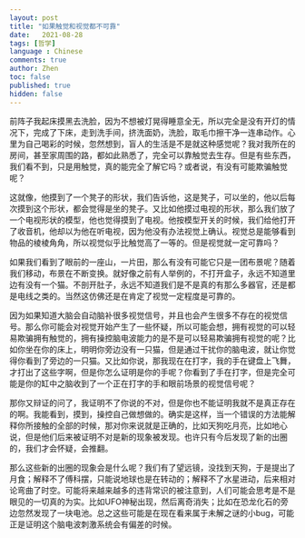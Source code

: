 ```yaml
---
layout: post
title: "如果触觉和视觉都不可靠"
date:   2021-08-28
tags: [哲学]
language : Chinese
comments: true
author: Zhen
toc: false
published: true
hidden: false
---
```

前阵子我起床摸黑去洗脸，因为不想被灯晃得睡意全无，所以完全是没有开灯的情况下，完成了下床，走到洗手间，挤洗面奶，洗脸，取毛巾擦干净一连串动作。心里为自己喝彩的时候，忽然想到，盲人的生活是不是就这种感觉呢？我对我所在的房间，甚至家周围的路，都如此熟悉了，完全可以靠触觉去生存。但是有些东西，我们看不到，只是用触觉，真的能完全了解它吗？或者说，有没有可能欺骗触觉呢？

这就像，他摸到了一个凳子的形状，我们告诉他，这是凳子，可以坐的，他以后每次摸到这个形状，都会觉得是坐的凳子。又比如他摸过电视的形状，那么我们放了一个电视形状的模型，他也觉得摸到了电视。他按模型开关的时候，我们给他打开了收音机，他却以为他在听电视，因为他没有办法视觉上确认。视觉总是能够看到物品的棱棱角角，所以视觉似乎比触觉高了一等的。但是视觉就一定可靠吗？

如果我们看到了眼前的一座山，一片田，那么有没有可能它只是一团布景呢？随着我们移动，布景在不断变换。就好像之前有人举例的，不打开盒子，永远不知道里边有没有一个猫。不剖开肚子，永远不知道我们是不是真的有那么多器官，还是都是电线之类的。当然这仿佛还是在肯定了视觉一定程度是可靠的。

因为如果知道大脑会自动脑补很多视觉信号，并且也会产生很多不存在的视觉信号。那么你可能会对视觉开始产生了一些怀疑，所以可能会想，拥有视觉的可以轻易欺骗拥有触觉的，拥有操控脑电波能力的是不是可以轻易欺骗拥有视觉的呢？比如你坐在你的床上，明明你旁边没有一只猫，但是通过干扰你的脑电波，就让你觉得你看到了旁边的一只猫。又比如你说，那我现在在打字，我的手在键盘上飞舞，才打出了这些字啊，但是你怎么证明是你的手呢？你看到了手在打字，但是完全可能是你的缸中之脑收到了一个正在打字的手和眼前场景的视觉信号呢？

那你又辩证的问了，我证明不了你说的不对，但是你也不能证明我就不是真正存在的啊。我能看到，摸到，操控自己做想做的。确实是这样，当一个错误的方法能解释你所接触的全部的时候，那对你来说就是正确的，比如天狗吃月亮，比如地心说，但是他们后来被证明不对是新的现象被发现。也许只有今后发现了新的出圈的，我们才会怀疑，会推翻。

那么这些新的出圈的现象会是什么呢？我们有了望远镜，没找到天狗，于是提出了月食；解释不了傅科摆，只能说地球也是在转动的；解释不了水星进动，后来相对论弯曲了时空。可能将来越来越多的违背常识的被注意到，人们可能会思考是不是眼见的一切真的为实。比如UFO神秘出现，然后离奇消失；比如在恐龙化石的旁边忽然发现了一块电池。总之这些可能是在现在看来属于未解之谜的小bug，可能正是证明这个脑电波刺激系统会有偏差的时候。
<!--stackedit_data:
eyJoaXN0b3J5IjpbLTE4Njc0NTUzMDMsMTM4MjI1ODkzNSwtMj
QyMDE5OTA0XX0=
-->